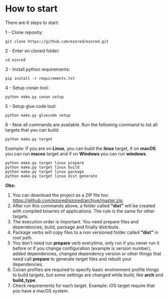 # How to start

There are 6 steps to start:

1 - Clone reposity:

```
git clone https://github.com/ezored/ezored.git
```

2 - Enter on cloned folder:

```
cd ezored
```

3 - Install python requirements:

```
pip install -r requirements.txt
```

4 -  Setup conan tool:

```
python make.py conan setup
```

5 - Setup glue code tool:

```
python make.py gluecode setup
```

6 - Now all commands are available. Run the following command to list all targets that you can build:

```
python make.py target
```

Example: If you are on **Linux**, you can build the **linux** target, if on **macOS** you can run **macos** target and if on **Windows** you can run **windows**.

```
python make.py target linux prepare  
python make.py target linux build  
python make.py target linux package  
python make.py target linux dist generate  
```

**Obs:**

1. You can download the project as a ZIP file too: https://github.com/ezored/ezored/archive/master.zip.
2. After run this commands above, a folder called **"dist"** will be created with compiled binaries of applications. The rule is the same for other targets.
3. The execution order is important. You need prepare files and dependencies, build, package and finally distribute.
4. Package verbs will copy files to a non versioned folder called **"dist"** in root path.
5. You don't need run **prepare** verb everytime, only run if you never run it before or if you change configuration (example is version number), added dependencies, changed dependency version or other things that need call **prepare** to generate target files and rebuilt your dependencies.
6. Conan profiles are required to specify basic environment profile things to build targets, but some settings are changed while build, like **arch** and **build_type**.
7. Check requirements for each target. Example: iOS target require that you have a macOS system.
